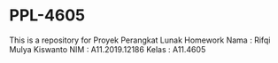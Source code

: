 # PPL-4605

This is a repository for Proyek Perangkat Lunak Homework
Nama : Rifqi Mulya Kiswanto
NIM : A11.2019.12186
Kelas : A11.4605

